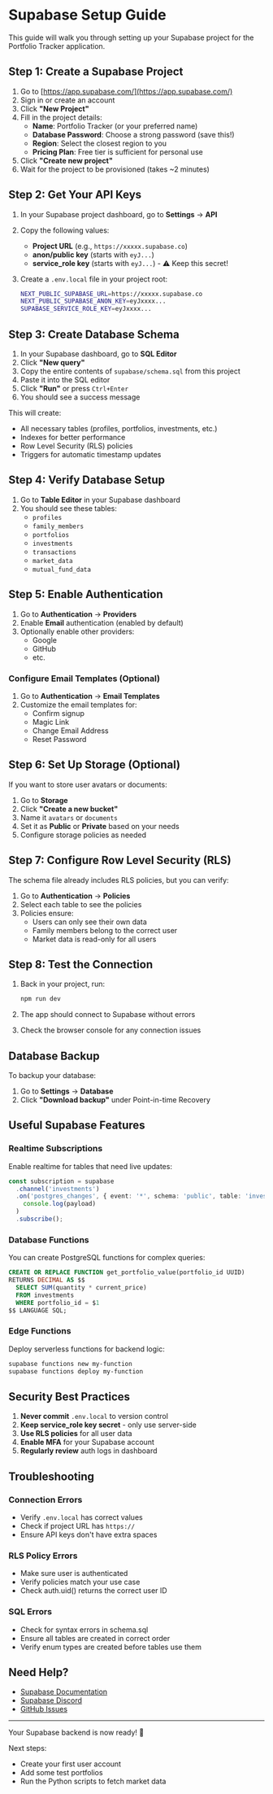 # Supabase Setup Guide

This guide will walk you through setting up your Supabase project for the Portfolio Tracker application.

## Step 1: Create a Supabase Project

1. Go to [https://app.supabase.com/](https://app.supabase.com/)
2. Sign in or create an account
3. Click **"New Project"**
4. Fill in the project details:
   - **Name**: Portfolio Tracker (or your preferred name)
   - **Database Password**: Choose a strong password (save this!)
   - **Region**: Select the closest region to you
   - **Pricing Plan**: Free tier is sufficient for personal use
5. Click **"Create new project"**
6. Wait for the project to be provisioned (takes ~2 minutes)

## Step 2: Get Your API Keys

1. In your Supabase project dashboard, go to **Settings** → **API**
2. Copy the following values:
   - **Project URL** (e.g., `https://xxxxx.supabase.co`)
   - **anon/public key** (starts with `eyJ...`)
   - **service_role key** (starts with `eyJ...`) - ⚠️ Keep this secret!

3. Create a `.env.local` file in your project root:
   ```bash
   NEXT_PUBLIC_SUPABASE_URL=https://xxxxx.supabase.co
   NEXT_PUBLIC_SUPABASE_ANON_KEY=eyJxxxx...
   SUPABASE_SERVICE_ROLE_KEY=eyJxxxx...
   ```

## Step 3: Create Database Schema

1. In your Supabase dashboard, go to **SQL Editor**
2. Click **"New query"**
3. Copy the entire contents of `supabase/schema.sql` from this project
4. Paste it into the SQL editor
5. Click **"Run"** or press `Ctrl+Enter`
6. You should see a success message

This will create:

- All necessary tables (profiles, portfolios, investments, etc.)
- Indexes for better performance
- Row Level Security (RLS) policies
- Triggers for automatic timestamp updates

## Step 4: Verify Database Setup

1. Go to **Table Editor** in your Supabase dashboard
2. You should see these tables:
   - `profiles`
   - `family_members`
   - `portfolios`
   - `investments`
   - `transactions`
   - `market_data`
   - `mutual_fund_data`

## Step 5: Enable Authentication

1. Go to **Authentication** → **Providers**
2. Enable **Email** authentication (enabled by default)
3. Optionally enable other providers:
   - Google
   - GitHub
   - etc.

### Configure Email Templates (Optional)

1. Go to **Authentication** → **Email Templates**
2. Customize the email templates for:
   - Confirm signup
   - Magic Link
   - Change Email Address
   - Reset Password

## Step 6: Set Up Storage (Optional)

If you want to store user avatars or documents:

1. Go to **Storage**
2. Click **"Create a new bucket"**
3. Name it `avatars` or `documents`
4. Set it as **Public** or **Private** based on your needs
5. Configure storage policies as needed

## Step 7: Configure Row Level Security (RLS)

The schema file already includes RLS policies, but you can verify:

1. Go to **Authentication** → **Policies**
2. Select each table to see the policies
3. Policies ensure:
   - Users can only see their own data
   - Family members belong to the correct user
   - Market data is read-only for all users

## Step 8: Test the Connection

1. Back in your project, run:

   ```bash
   npm run dev
   ```

2. The app should connect to Supabase without errors

3. Check the browser console for any connection issues

## Database Backup

To backup your database:

1. Go to **Settings** → **Database**
2. Click **"Download backup"** under Point-in-time Recovery

## Useful Supabase Features

### Realtime Subscriptions

Enable realtime for tables that need live updates:

```typescript
const subscription = supabase
  .channel('investments')
  .on('postgres_changes', { event: '*', schema: 'public', table: 'investments' }, (payload) =>
    console.log(payload)
  )
  .subscribe();
```

### Database Functions

You can create PostgreSQL functions for complex queries:

```sql
CREATE OR REPLACE FUNCTION get_portfolio_value(portfolio_id UUID)
RETURNS DECIMAL AS $$
  SELECT SUM(quantity * current_price)
  FROM investments
  WHERE portfolio_id = $1
$$ LANGUAGE SQL;
```

### Edge Functions

Deploy serverless functions for backend logic:

```bash
supabase functions new my-function
supabase functions deploy my-function
```

## Security Best Practices

1. **Never commit** `.env.local` to version control
2. **Keep service_role key secret** - only use server-side
3. **Use RLS policies** for all user data
4. **Enable MFA** for your Supabase account
5. **Regularly review** auth logs in dashboard

## Troubleshooting

### Connection Errors

- Verify `.env.local` has correct values
- Check if project URL has `https://`
- Ensure API keys don't have extra spaces

### RLS Policy Errors

- Make sure user is authenticated
- Verify policies match your use case
- Check auth.uid() returns the correct user ID

### SQL Errors

- Check for syntax errors in schema.sql
- Ensure all tables are created in correct order
- Verify enum types are created before tables use them

## Need Help?

- [Supabase Documentation](https://supabase.com/docs)
- [Supabase Discord](https://discord.supabase.com/)
- [GitHub Issues](https://github.com/supabase/supabase/issues)

---

Your Supabase backend is now ready! 🎉

Next steps:

- Create your first user account
- Add some test portfolios
- Run the Python scripts to fetch market data
